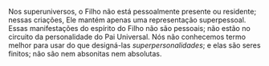 ﻿Nos superuniversos, o Filho não está pessoalmente presente ou residente; nessas criações, Ele mantém apenas uma representação superpessoal. Essas manifestações do espírito do Filho não são pessoais; não estão no circuito da personalidade do Pai Universal. Nós não conhecemos termo melhor para usar do que designá-las <I>superpersonalidades</I>; e elas são seres finitos; não são nem absonitas nem absolutas.